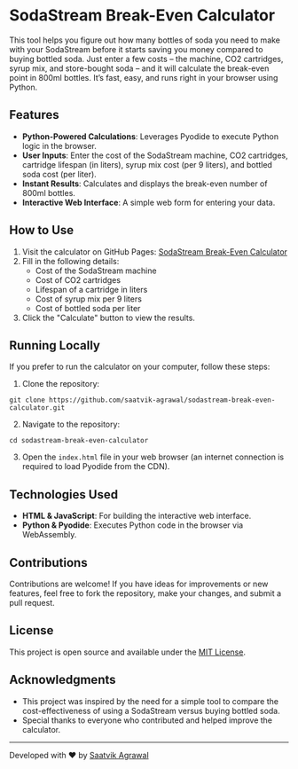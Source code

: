 
# SodaStream Break-Even Calculator

This tool helps you figure out how many bottles of soda you need to make with your SodaStream before it starts saving you money compared to buying bottled soda. Just enter a few costs – the machine, CO2 cartridges, syrup mix, and store-bought soda – and it will calculate the break-even point in 800ml bottles. It’s fast, easy, and runs right in your browser using Python.

## Features

- **Python-Powered Calculations**: Leverages Pyodide to execute Python logic in the browser.
- **User Inputs**: Enter the cost of the SodaStream machine, CO2 cartridges, cartridge lifespan (in liters), syrup mix cost (per 9 liters), and bottled soda cost (per liter).
- **Instant Results**: Calculates and displays the break-even number of 800ml bottles.
- **Interactive Web Interface**: A simple web form for entering your data.

## How to Use

1. Visit the calculator on GitHub Pages: [SodaStream Break-Even Calculator](https://saatvik-agrawal.github.io/sodastream-break-even-calculator/)
2. Fill in the following details:
   - Cost of the SodaStream machine
   - Cost of CO2 cartridges
   - Lifespan of a cartridge in liters
   - Cost of syrup mix per 9 liters
   - Cost of bottled soda per liter
3. Click the "Calculate" button to view the results.

## Running Locally

If you prefer to run the calculator on your computer, follow these steps:

1. Clone the repository:

```
git clone https://github.com/saatvik-agrawal/sodastream-break-even-calculator.git
```

2. Navigate to the repository:

```python-repl
cd sodastream-break-even-calculator
```

3. Open the `index.html` file in your web browser (an internet connection is required to load Pyodide from the CDN).

## Technologies Used

- **HTML & JavaScript**: For building the interactive web interface.
- **Python & Pyodide**: Executes Python code in the browser via WebAssembly.

## Contributions

Contributions are welcome! If you have ideas for improvements or new features, feel free to fork the repository, make your changes, and submit a pull request.

## License

This project is open source and available under the [MIT License](LICENSE).

## Acknowledgments

- This project was inspired by the need for a simple tool to compare the cost-effectiveness of using a SodaStream versus buying bottled soda.
- Special thanks to everyone who contributed and helped improve the calculator.

---

Developed with ❤️ by [Saatvik Agrawal](https://github.com/saatvik-agrawal)
